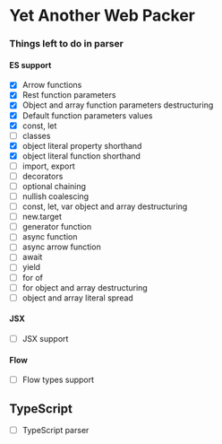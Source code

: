 # Yet Another Web Packer

### Things left to do in parser

#### ES support
- [x] Arrow functions
- [x] Rest function parameters
- [x] Object and array function parameters destructuring
- [x] Default function parameters values
- [x] const, let
- [ ] classes
- [x] object literal property shorthand
- [x] object literal function shorthand
- [ ] import, export
- [ ] decorators
- [ ] optional chaining
- [ ] nullish coalescing
- [ ] const, let, var object and array destructuring
- [ ] new.target
- [ ] generator function
- [ ] async function
- [ ] async arrow function
- [ ] await
- [ ] yield
- [ ] for of
- [ ] for object and array destructuring
- [ ] object and array literal spread

#### JSX
- [ ] JSX support

#### Flow
- [ ] Flow types support

## TypeScript
- [ ] TypeScript parser